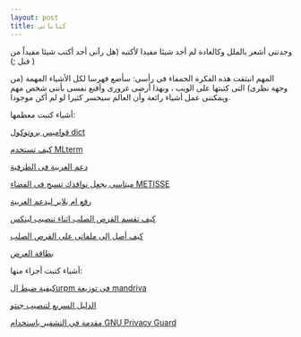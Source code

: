 ```yaml
---
layout: post
title: كتاباتى
---
```

وجدتنى أشعر بالملل وكالعادة لم أجد شيئا مفيدا لأكتبه (هل رآنى أحد أكتب شيئا مفيداً من فبل ;) )

المهم انبثقت هذه الفكرة الحمفاء فى رأسى: سأضع فهرسا لكل الأشياء المهمة (من وجهة نظرى) التى كتبتها على الويب ، وبهذا أرضى غرورى وأقنع نفسى بأننى شخص مهم ويمكننى عمل أشياء رائعة وأن العالم سيخسر كثيرا لو لم أكن موجودا.

أشياء كتبت معظمها:

[قواميس بروتوكول dict](http://www.eglug.org/Dict)

[كيف تستخدم MLterm](http://www.eglug.org/MltermHowto)

[دعم العربية فى الطرفية](http://www.eglug.org/ArabicTerminal)

[ميتاسى يجعل نوافذك تسبح فى الفضاء METISSE](http://www.eglug.org/Metisse)

[رقع ام بلاير ليدعم العربية](http://www.eglug.org/MPlayerArabicPatch)

[كيف تقسم القرص الصلب اثناء تنصيب لينكس](http://www.linux-egypt.org/article.php?a=17)

[كيف أصل إلى ملفاتى على القرص الصلب](http://www.linux-egypt.org/article.php?a=15)

[بطاقة العرض](http://www.linux-egypt.org/article.php?a=12)

أشياء كتبت أجزاء منها:

[كيفية ضبط الurpm فى توزيعة mandriva](http://www.eglug.org/URPM)

[الدليل السريع لتنصيب جنتو](http://www.eglug.org/GentooInstallGuideArabic)

[مقدمة في التشفير باستخدام GNU Privacy Guard](http://www.eglug.org/gpg_intro)
